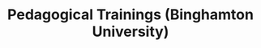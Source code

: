 ---
title: "Pedagogical Trainings (Binghamton University)"
collection: teaching
category: trainings
permalink: /teaching/trainings/
venue: Binghamton University (SUNY)
trainings:
    - name: Evidence-Based Teaching Institute
      role: Attendee
      date: Spring 2025 
    - name: "Semester-long Course on Scholarly Teaching"
      role: Student
      date: Spring 2024
    - name: "Wicked Graduate Teaching Workshop"
      role: Guest-Lecturer and Attendee
      date: Fall 2024

    



---